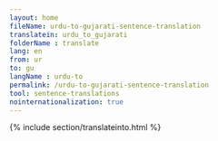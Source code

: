 ```yaml
---
layout: home
fileName: urdu-to-gujarati-sentence-translation
translatein: urdu_to_gujarati
folderName : translate
lang: en
from: ur
to: gu
langName : urdu-to
permalink: /urdu-to-gujarati-sentence-translation
tool: sentence-translations
nointernationalization: true
---
```

{% include section/translateinto.html %}
